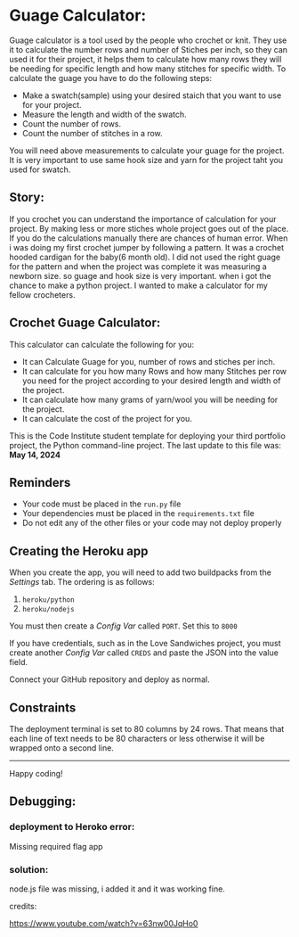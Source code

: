 

# Guage Calculator:

Guage calculator is a tool used by the people who crochet or knit. They use it to calculate the number rows and number of Stiches per inch, so they can used it for their project, it helps them to calculate how many rows they will be needing for specific length and how many stitches for specific width.
To calculate the guage you have to do the following steps:

* Make a swatch(sample) using your desired staich that you want to use for your project.
* Measure the length and width of the swatch.
* Count the number of rows.
* Count the number of stitches in a row.

You will need above measurements to calculate your guage for the project. 
It is very important to use same hook size and yarn for the project taht you used for swatch.

## Story:
 If you crochet you can understand the importance of calculation for your project. By making less or more stiches whole project goes out of the place. If you do the calculations 
 manually there are chances of human error.
 When i was doing my first crochet jumper by following a pattern. It was a crochet hooded cardigan for the baby(6 month old).
 I did not used the right guage for the pattern and when the project was complete it was measuring a newborn size. so guage and hook size is very important.
 when i got the chance to make a python project. I wanted to make a calculator for my fellow crocheters.

 ## Crochet Guage Calculator:

This calculator can calculate the following for you:

* It can Calculate Guage for you, number of rows and stiches per inch.
* It can calculate for you how many Rows and how many Stitches per row you need for the project according to your desired length and width of the project.
* It can calculate how many grams of yarn/wool you will be needing for the project.
* It can calculate the cost of the project for you.


 




This is the Code Institute student template for deploying your third portfolio project, the Python command-line project. The last update to this file was: **May 14, 2024**

## Reminders

- Your code must be placed in the `run.py` file
- Your dependencies must be placed in the `requirements.txt` file
- Do not edit any of the other files or your code may not deploy properly

## Creating the Heroku app

When you create the app, you will need to add two buildpacks from the _Settings_ tab. The ordering is as follows:

1. `heroku/python`
2. `heroku/nodejs`

You must then create a _Config Var_ called `PORT`. Set this to `8000`

If you have credentials, such as in the Love Sandwiches project, you must create another _Config Var_ called `CREDS` and paste the JSON into the value field.

Connect your GitHub repository and deploy as normal.

## Constraints

The deployment terminal is set to 80 columns by 24 rows. That means that each line of text needs to be 80 characters or less otherwise it will be wrapped onto a second line.

---

Happy coding!

## Debugging:
  ### deployment to Heroko error:
  Missing required flag app
  ### solution:
   node.js file was missing, i added it and it was working fine.
  
  

  credits:

  https://www.youtube.com/watch?v=63nw00JqHo0
  

